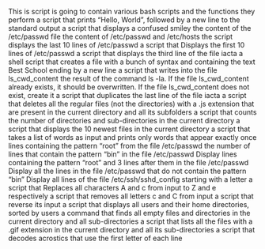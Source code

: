 This is script is going to contain various bash scripts and the functions they perform
a script that prints “Hello, World”, followed by a new line to the standard output
a script that displays a confused smiley
the content of the /etc/passwd file
the content of /etc/passwd and /etc/hosts
the script displays the last 10 lines of /etc/passwd
a script that Displays the first 10 lines of /etc/passwd
 a script that displays the third line of the file iacta
a shell script that creates a file with a bunch of syntax and containing the text Best School ending by a new line
a script that writes into the file ls_cwd_content the result of the command ls -la. If the file ls_cwd_content already exists, it should be overwritten. If the file ls_cwd_content does not exist, create it
a script that duplicates the last line of the file iacta
a script that deletes all the regular files (not the directories) with a .js extension that are present in the current directory and all its subfolders
 a script that counts the number of directories and sub-directories in the current directory
a script that displays the 10 newest files in the current directory
a script that takes a list of words as input and prints only words that appear exactly once
 lines containing the pattern “root” from the file /etc/passwd
the number of lines that contain the pattern “bin” in the file /etc/passwd
Display lines containing the pattern “root” and 3 lines after them in the file /etc/passwd
Display all the lines in the file /etc/passwd that do not contain the pattern “bin”
Display all lines of the file /etc/ssh/sshd_config starting with a letter
 a script that Replaces all characters A and c from input to Z and e respectively
a script that removes all letters c and C from input
a script that reverse its input
a script that displays all users and their home directories, sorted by users
a command that finds all empty files and directories in the current directory and all sub-directories
a script that lists all the files with a .gif extension in the current directory and all its sub-directories
a script that decodes acrostics that use the first letter of each line
